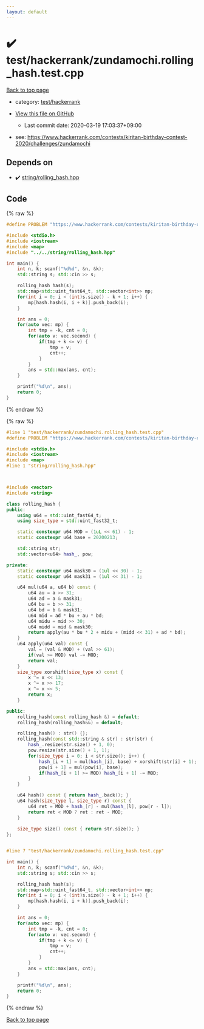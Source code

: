 ```yaml
---
layout: default
---
```


<!-- mathjax config similar to math.stackexchange -->
<script type="text/javascript" async
  src="https://cdnjs.cloudflare.com/ajax/libs/mathjax/2.7.5/MathJax.js?config=TeX-MML-AM_CHTML">
</script>
<script type="text/x-mathjax-config">
  MathJax.Hub.Config({
    TeX: { equationNumbers: { autoNumber: "AMS" }},
    tex2jax: {
      inlineMath: [ ['$','$'] ],
      processEscapes: true
    },
    "HTML-CSS": { matchFontHeight: false },
    displayAlign: "left",
    displayIndent: "2em"
  });
</script>

<script type="text/javascript" src="https://cdnjs.cloudflare.com/ajax/libs/jquery/3.4.1/jquery.min.js"></script>
<script src="https://cdn.jsdelivr.net/npm/jquery-balloon-js@1.1.2/jquery.balloon.min.js" integrity="sha256-ZEYs9VrgAeNuPvs15E39OsyOJaIkXEEt10fzxJ20+2I=" crossorigin="anonymous"></script>
<script type="text/javascript" src="../../../assets/js/copy-button.js"></script>
<link rel="stylesheet" href="../../../assets/css/copy-button.css" />


# :heavy_check_mark: test/hackerrank/zundamochi.rolling_hash.test.cpp

<a href="../../../index.html">Back to top page</a>

* category: <a href="../../../index.html#766fdb3ef249a93055dc5b84cab8f79c">test/hackerrank</a>
* <a href="{{ site.github.repository_url }}/blob/master/test/hackerrank/zundamochi.rolling_hash.test.cpp">View this file on GitHub</a>
    - Last commit date: 2020-03-19 17:03:37+09:00


* see: <a href="https://www.hackerrank.com/contests/kiritan-birthday-contest-2020/challenges/zundamochi">https://www.hackerrank.com/contests/kiritan-birthday-contest-2020/challenges/zundamochi</a>


## Depends on

* :heavy_check_mark: <a href="../../../library/string/rolling_hash.hpp.html">string/rolling_hash.hpp</a>


## Code

<a id="unbundled"></a>
{% raw %}
```cpp
#define PROBLEM "https://www.hackerrank.com/contests/kiritan-birthday-contest-2020/challenges/zundamochi"

#include <stdio.h>
#include <iostream>
#include <map>
#include "../../string/rolling_hash.hpp"

int main() {
    int n, k; scanf("%d%d", &n, &k);
    std::string s; std::cin >> s;

    rolling_hash hash(s);
    std::map<std::uint_fast64_t, std::vector<int>> mp;
    for(int i = 0; i < (int)s.size() - k + 1; i++) {
        mp[hash.hash(i, i + k)].push_back(i);
    }

    int ans = 0;
    for(auto vec: mp) {
        int tmp = -k, cnt = 0;
        for(auto v: vec.second) {
            if(tmp + k <= v) {
                tmp = v;
                cnt++;
            }
        }
        ans = std::max(ans, cnt);
    }

    printf("%d\n", ans);
    return 0;
}

```
{% endraw %}

<a id="bundled"></a>
{% raw %}
```cpp
#line 1 "test/hackerrank/zundamochi.rolling_hash.test.cpp"
#define PROBLEM "https://www.hackerrank.com/contests/kiritan-birthday-contest-2020/challenges/zundamochi"

#include <stdio.h>
#include <iostream>
#include <map>
#line 1 "string/rolling_hash.hpp"



#include <vector>
#include <string>

class rolling_hash {
public:
	using u64 = std::uint_fast64_t;
	using size_type = std::uint_fast32_t;

	static constexpr u64 MOD = (1uL << 61) - 1;
	static constexpr u64 base = 20200213;

	std::string str;
	std::vector<u64> hash_, pow;

private:
	static constexpr u64 mask30 = (1ul << 30) - 1;
	static constexpr u64 mask31 = (1ul << 31) - 1;

	u64 mul(u64 a, u64 b) const {
		u64 au = a >> 31;
		u64 ad = a & mask31;
		u64 bu = b >> 31;
		u64 bd = b & mask31;
		u64 mid = ad * bu + au * bd;
		u64 midu = mid >> 30;
		u64 midd = mid & mask30;
		return apply(au * bu * 2 + midu + (midd << 31) + ad * bd);
	}
	u64 apply(u64 val) const {
		val = (val & MOD) + (val >> 61);
		if(val >= MOD) val -= MOD;
		return val;
	}
	size_type xorshift(size_type x) const {
		x ^= x << 13;
		x ^= x >> 17;
		x ^= x << 5;
		return x;
	}

public:
	rolling_hash(const rolling_hash &) = default;
	rolling_hash(rolling_hash&&) = default;

	rolling_hash() : str() {};
	rolling_hash(const std::string & str) : str(str) {
		hash_.resize(str.size() + 1, 0);
		pow.resize(str.size() + 1, 1);
		for(size_type i = 0; i < str.size(); i++) {
			hash_[i + 1] = mul(hash_[i], base) + xorshift(str[i] + 1);
			pow[i + 1] = mul(pow[i], base);
			if(hash_[i + 1] >= MOD) hash_[i + 1] -= MOD;
		}
	}

	u64 hash() const { return hash_.back(); }
	u64 hash(size_type l, size_type r) const {
		u64 ret = MOD + hash_[r] - mul(hash_[l], pow[r - l]);
		return ret < MOD ? ret : ret - MOD;
	}
	
	size_type size() const { return str.size(); }
};


#line 7 "test/hackerrank/zundamochi.rolling_hash.test.cpp"

int main() {
    int n, k; scanf("%d%d", &n, &k);
    std::string s; std::cin >> s;

    rolling_hash hash(s);
    std::map<std::uint_fast64_t, std::vector<int>> mp;
    for(int i = 0; i < (int)s.size() - k + 1; i++) {
        mp[hash.hash(i, i + k)].push_back(i);
    }

    int ans = 0;
    for(auto vec: mp) {
        int tmp = -k, cnt = 0;
        for(auto v: vec.second) {
            if(tmp + k <= v) {
                tmp = v;
                cnt++;
            }
        }
        ans = std::max(ans, cnt);
    }

    printf("%d\n", ans);
    return 0;
}

```
{% endraw %}

<a href="../../../index.html">Back to top page</a>

